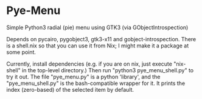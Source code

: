 # Pye-Menu
Simple Python3 radial (pie) menu using GTK3 (via GObjectIntrospection)

Depends on pycairo, pygobject3, gtk3-x11 and gobject-introspection.
There is a shell.nix so that you can use it from Nix;
I might make it a package at some point.

Currently, install dependencies
(e.g. if you are on nix, just execute "nix-shell" in the top-level directory.)
Then run "python3 pye_menu_shell.py" to try it out.
The file "pye_menu.py" is a python 'library',
and the "pye_menu_shell.py" is the bash-compatible wrapper for it.
It prints the index (zero-based) of the selected item by default.
